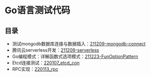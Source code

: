 # Go语言测试代码

## 目录

- 测试mongodb数据库连接与数据插入：[211209-mongodb-connect](211209-mongodb-connect)
- 腾讯云serverless开发：[211209-serverless](211209-serverless)
- Go编程模式：详解函数式选项模式：[211223-FunOptionPattern](211223-FunOptionPattern)
- Etcd连接测试：[220107_etcd_con](220107_etcd_con)
- RPC实现：[220113_rpc](220113_rpc)
